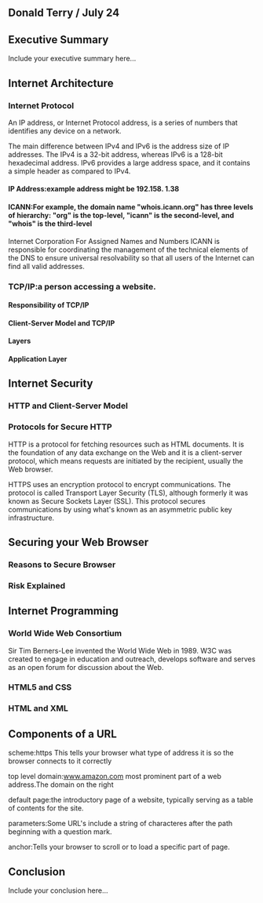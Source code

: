 ## Donald Terry / July 24

## Executive Summary 
Include your executive summary here...

## Internet Architecture
### Internet Protocol
An IP address, or Internet Protocol address, is a series of numbers that identifies any device on a network.

The main difference between IPv4 and IPv6 is the address size of IP addresses. The IPv4 is a 32-bit address, whereas IPv6 is a 128-bit hexadecimal address. IPv6 provides a large address space, and it contains a simple header as compared to IPv4.

#### IP Address:example address might be 192.158. 1.38
#### ICANN:For example, the domain name "whois.icann.org" has three levels of hierarchy: "org" is the top-level, "icann" is the second-level, and "whois" is the third-level
Internet Corporation For Assigned Names and Numbers ICANN is responsible for coordinating the management of the technical elements of the DNS to ensure universal resolvability so that all users of the Internet can find all valid addresses.
### TCP/IP:a person accessing a website.
#### Responsibility of TCP/IP
#### Client-Server Model and TCP/IP
#### Layers
#### Application Layer

## Internet Security
### HTTP and Client-Server Model
### Protocols for Secure HTTP
HTTP is a protocol for fetching resources such as HTML documents. It is the foundation of any data exchange on the Web and it is a client-server protocol, which means requests are initiated by the recipient, usually the Web browser.

HTTPS uses an encryption protocol to encrypt communications. The protocol is called Transport Layer Security (TLS), although formerly it was known as Secure Sockets Layer (SSL). This protocol secures communications by using what's known as an asymmetric public key infrastructure.

## Securing your Web Browser
### Reasons to Secure Browser
### Risk Explained

## Internet Programming
### World Wide Web Consortium
Sir Tim Berners-Lee invented the World Wide Web in 1989. W3C was created to engage in education and outreach, develops software and serves as an open forum for discussion about the Web.
### HTML5 and CSS
### HTML and XML

## Components of a URL
​scheme:https This tells your browser what type of address it is so the browser connects to it correctly

top level domain:www.amazon.com most prominent part of a web address.The domain on the right

default page:the introductory page of a website, typically serving as a table of contents for the site.

 parameters:Some URL's include a string of characteres after the path beginning with a question mark. 
 
 anchor:Tells your browser to scroll or to load a specific part of page.
 
## Conclusion
Include your conclusion here...
